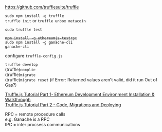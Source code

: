 
https://github.com/trufflesuite/truffle <br>


`sudo npm install -g truffle` <br>
`truffle init` or `truffle unbox metacoin`

`sudo truffle test`

~~`npm install -g ethereumjs-testrpc`<br>~~
`sudo npm install -g ganache-cli`<br>
`ganache-cli`

configure `truffle-config.js`<br>

`truffle develop`<br>
(truffle)`complie`<br>
(truffle)`migrate`<br>
(truffle)`migrate reset` (if Error: Returned values aren't valid, did it run Out of Gas?)<br>


[Truffle.js Tutorial Part 1- Ethereum Development Environment Installation & Walkthrough](https://www.youtube.com/watch?v=2fSPn0-8ORs)<br>
[Truffle.js Tutorial Part 2 - Code, Migrations and Deploying](https://www.youtube.com/watch?v=xvS5XW5ska8)<br>


RPC = remote procedure calls <br>
  e.g. Ganache is a RPC <br>
IPC = inter procsess communications <br>
